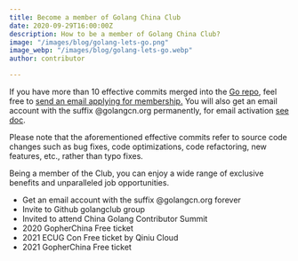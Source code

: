 ```yaml
---
title: Become a member of Golang China Club
date: 2020-09-29T16:00:00Z
description: How to be a member of Golang China Club?
image: "/images/blog/golang-lets-go.png"
image_webp: "/images/blog/golang-lets-go.webp"
author: contributor

---
```


If you have more than 10 effective commits merged into the [Go repo](https://github.com/golang/go), feel free to [send an email applying for membership.](mailto:join@golangcn.org) You will also get an email account with the suffix @golangcn.org permanently, for email activation [see doc](../email-settings).

Please note that the aforementioned effective commits refer to source code changes such as bug fixes, code optimizations, code refactoring, new features, etc., rather than typo fixes. 

Being a member of the Club, you can enjoy a wide range of exclusive benefits and unparalleled job opportunities.

* Get an email account with the suffix @golangcn.org forever
* Invite to Github golangclub group
* Invited to attend China Golang Contributor Summit
* 2020 GopherChina Free ticket
* 2021 ECUG Con Free ticket by Qiniu Cloud
* 2021 GopherChina Free ticket


